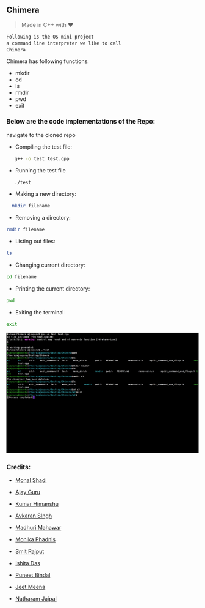 

## Chimera

>Made in C++ with :heart:

```c
Following is the OS mini project 
a command line interpreter we like to call
Chimera
```




Chimera has following functions:

 * mkdir
 * cd
 * ls
 * rmdir
 * pwd 
 * exit

### Below are the code implementations of the Repo:
navigate to the cloned repo
* Compiling the test file:
```bash
   g++ -o test test.cpp
```

* Running the test file
```bash
   ./test
```

* Making a new directory:
```bash
  mkdir filename
```
* Removing a directory: 
```bash
rmdir filename 
```
* Listing out files:
```bash
ls
```
* Changing current directory:
```bash
cd filename
```
* Printing the current directory:
```bash 
pwd
```
* Exiting the terminal
```bash
exit
```


![alt text](demo.png)

















### Credits:

*  [Monal Shadi](https://github.com/Monal5031)

*  [Ajay Guru](https://github.com/guru-DeV-002)

*  [Kumar Himanshu](https://github.com/kumarhimanshu5128409)

*  [Avkaran SIngh](https://github.com/avsingh999)

*  [Madhuri Mahawar](https://github.com/madhuri-mahawar)
  
*  [Monika Phadnis](https://github.com/Monika032)
  
*  [Smit Rajput](https://github.com/desc1ple)
  
*  [Ishita Das](https://github.com/ishita27)
  
*  [Puneet Bindal](https://github.com/rockstar777)
  
*  [Jeet Meena](https://github.com/jeetmeena)
  
*  [Natharam Jaipal](https://github.com/Natharam)
